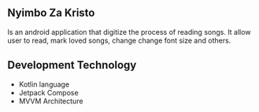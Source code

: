 ## Nyimbo Za Kristo
Is an android application that digitize
the process of reading songs. It allow 
user to read, mark loved songs, change
change font size and others.

## Development Technology
- Kotlin language
- Jetpack Compose
- MVVM Architecture

